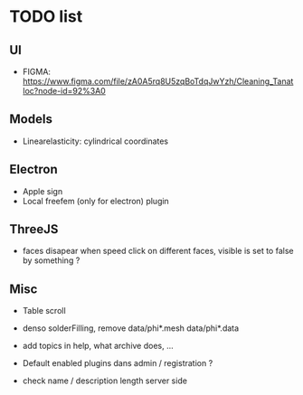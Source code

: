 # TODO list

## UI

- FIGMA: https://www.figma.com/file/zA0A5rq8U5zqBoTdqJwYzh/Cleaning_Tanatloc?node-id=92%3A0

## Models

- Linearelasticity: cylindrical coordinates

## Electron

- Apple sign
- Local freefem (only for electron) plugin

## ThreeJS

- faces disapear when speed click on different faces, visible is set to false by something ?

## Misc

- Table scroll

- denso solderFilling, remove data/phi\*.mesh data/phi\*.data

- add topics in help, what archive does, ...

- Default enabled plugins dans admin / registration ?

- check name / description length server side
